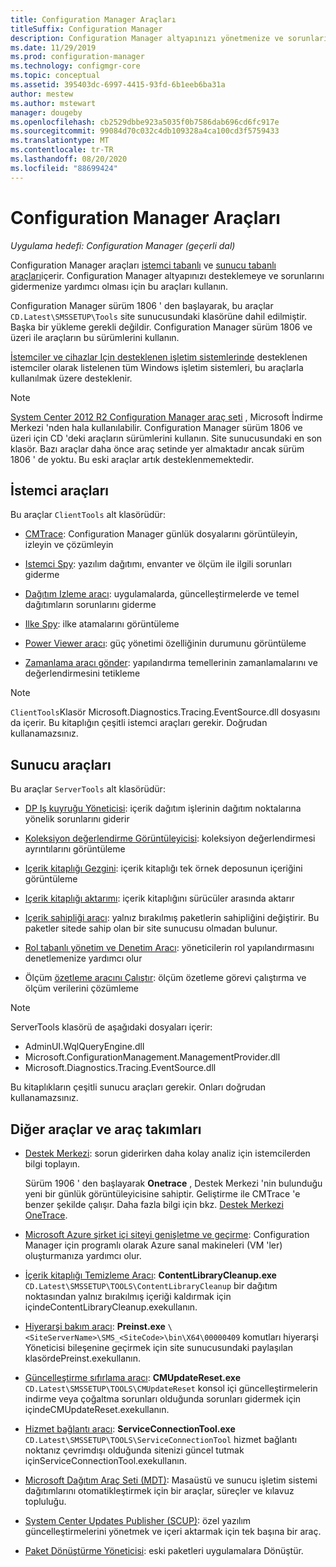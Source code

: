 ```yaml
---
title: Configuration Manager Araçları
titleSuffix: Configuration Manager
description: Configuration Manager altyapınızı yönetmenize ve sorunlarını gidermenize yardımcı olacak araçlar hakkında bilgi edinin.
ms.date: 11/29/2019
ms.prod: configuration-manager
ms.technology: configmgr-core
ms.topic: conceptual
ms.assetid: 395403dc-6997-4415-93fd-6b1eeb6ba31a
author: mestew
ms.author: mstewart
manager: dougeby
ms.openlocfilehash: cb2529dbbe923a5035f0b7586dab696cd6fc917e
ms.sourcegitcommit: 99084d70c032c4db109328a4ca100cd3f5759433
ms.translationtype: MT
ms.contentlocale: tr-TR
ms.lasthandoff: 08/20/2020
ms.locfileid: "88699424"
---
```

# <a name="configuration-manager-tools"></a>Configuration Manager Araçları

*Uygulama hedefi: Configuration Manager (geçerli dal)*

Configuration Manager araçları [istemci tabanlı](#client-tools) ve [sunucu tabanlı araçları](#server-tools)içerir. Configuration Manager altyapınızı desteklemeye ve sorunlarını gidermenize yardımcı olması için bu araçları kullanın.

Configuration Manager sürüm 1806 ' den başlayarak, bu araçlar `CD.Latest\SMSSETUP\Tools` site sunucusundaki klasörüne dahil edilmiştir. Başka bir yükleme gerekli değildir.<!--1357145--> Configuration Manager sürüm 1806 ve üzeri ile araçların bu sürümlerini kullanın.

[İstemciler ve cihazlar Için desteklenen işletim sistemlerinde](/sccm/core/plan-design/configs/supported-operating-systems-for-clients-and-devices) desteklenen istemciler olarak listelenen tüm Windows işletim sistemleri, bu araçlarla kullanılmak üzere desteklenir.

> [!Note]  
> [System Center 2012 R2 Configuration Manager araç seti](https://www.microsoft.com/download/details.aspx?id=50012) , Microsoft İndirme Merkezi 'nden hala kullanılabilir. Configuration Manager sürüm 1806 ve üzeri için CD 'deki araçların sürümlerini kullanın. Site sunucusundaki en son klasör. Bazı araçlar daha önce araç setinde yer almaktadır ancak sürüm 1806 ' de yoktu. Bu eski araçlar artık desteklenmemektedir.


## <a name="client-tools"></a>İstemci araçları

Bu araçlar `ClientTools` alt klasörüdür:

- [CMTrace](cmtrace.md): Configuration Manager günlük dosyalarını görüntüleyin, izleyin ve çözümleyin  

- [Istemci Spy](clispy.md): yazılım dağıtımı, envanter ve ölçüm ile ilgili sorunları giderme

- [Dağıtım Izleme aracı](deployment-monitoring-tool.md): uygulamalarda, güncelleştirmelerde ve temel dağıtımların sorunlarını giderme  

- [Ilke Spy](policy-spy.md): ilke atamalarını görüntüleme  

- [Power Viewer aracı](power-viewer-tool.md): güç yönetimi özelliğinin durumunu görüntüleme  

- [Zamanlama aracı gönder](send-schedule-tool.md): yapılandırma temellerinin zamanlamalarını ve değerlendirmesini tetikleme  

> [!Note]  
> `ClientTools`Klasör Microsoft.Diagnostics.Tracing.EventSource.dll dosyasını da içerir. Bu kitaplığın çeşitli istemci araçları gerekir. Doğrudan kullanamazsınız.  


## <a name="server-tools"></a>Sunucu araçları

Bu araçlar `ServerTools` alt klasörüdür:

- [DP Iş kuyruğu Yöneticisi](dp-job-manager.md): içerik dağıtım işlerinin dağıtım noktalarına yönelik sorunlarını giderir  

- [Koleksiyon değerlendirme Görüntüleyicisi](ceviewer.md): koleksiyon değerlendirmesi ayrıntılarını görüntüleme  

- [Içerik kitaplığı Gezgini](content-library-explorer.md): içerik kitaplığı tek örnek deposunun içeriğini görüntüleme  

- [Içerik kitaplığı aktarımı](content-library-transfer.md): içerik kitaplığını sürücüler arasında aktarır  

- [Içerik sahipliği aracı](content-ownership-tool.md): yalnız bırakılmış paketlerin sahipliğini değiştirir. Bu paketler sitede sahip olan bir site sunucusu olmadan bulunur.

- [Rol tabanlı yönetim ve Denetim Aracı](rbaviewer.md): yöneticilerin rol yapılandırmasını denetlemenize yardımcı olur  

- Ölçüm [özetleme aracını Çalıştır](run-meter-summ.md): ölçüm özetleme görevi çalıştırma ve ölçüm verilerini çözümleme

> [!Note]  
> ServerTools klasörü de aşağıdaki dosyaları içerir:
>
> - AdminUI.WqlQueryEngine.dll
> - Microsoft.ConfigurationManagement.ManagementProvider.dll
> - Microsoft.Diagnostics.Tracing.EventSource.dll
>
> Bu kitaplıkların çeşitli sunucu araçları gerekir. Onları doğrudan kullanamazsınız.  

## <a name="other-tools-and-toolkits"></a>Diğer araçlar ve araç takımları

- [Destek Merkezi](support-center.md): sorun giderirken daha kolay analiz için istemcilerden bilgi toplayın.

    Sürüm 1906 ' den başlayarak **Onetrace** , Destek Merkezi 'nin bulunduğu yeni bir günlük görüntüleyicisine sahiptir. Geliştirme ile CMTrace 'e benzer şekilde çalışır. Daha fazla bilgi için bkz. [Destek Merkezi OneTrace](support-center-onetrace.md).

- [Microsoft Azure şirket içi siteyi genişletme ve geçirme](azure-migration-tool.md): Configuration Manager için programlı olarak Azure sanal makineleri (VM 'ler) oluşturmanıza yardımcı olur. <!--3556022--> 

- [İçerik kitaplığı Temizleme Aracı](../plan-design/hierarchy/content-library-cleanup-tool.md): **ContentLibraryCleanup.exe** `CD.Latest\SMSSETUP\TOOLS\ContentLibraryCleanup` bir dağıtım noktasından yalnız bırakılmış içeriği kaldırmak için içindeContentLibraryCleanup.exekullanın.  

- [Hiyerarşi bakım aracı](../servers/manage/hierarchy-maintenance-tool-preinst.exe.md): **Preinst.exe** `\<SiteServerName>\SMS_<SiteCode>\bin\X64\00000409` komutları hiyerarşi Yöneticisi bileşenine geçirmek için site sunucusundaki paylaşılan klasördePreinst.exekullanın.  

- [Güncelleştirme sıfırlama aracı](../servers/manage/update-reset-tool.md): **CMUpdateReset.exe** `CD.Latest\SMSSETUP\TOOLS\CMUpdateReset` konsol içi güncelleştirmelerin indirme veya çoğaltma sorunları olduğunda sorunları gidermek için içindeCMUpdateReset.exekullanın.  

- [Hizmet bağlantı aracı](../servers/manage/hierarchy-maintenance-tool-preinst.exe.md): **ServiceConnectionTool.exe** `CD.Latest\SMSSETUP\TOOLS\ServiceConnectionTool` hizmet bağlantı noktanız çevrimdışı olduğunda sitenizi güncel tutmak içinServiceConnectionTool.exekullanın.   

- [Microsoft Dağıtım Araç Seti (MDT)](../../mdt/use-the-mdt.md): Masaüstü ve sunucu işletim sistemi dağıtımlarını otomatikleştirmek için bir araçlar, süreçler ve kılavuz topluluğu.

- [System Center Updates Publisher (SCUP)](../../sum/tools/updates-publisher.md): özel yazılım güncelleştirmelerini yönetmek ve içeri aktarmak için tek başına bir araç.

- [Paket Dönüştürme Yöneticisi](../../apps/pcm/package-conversion-manager.md): eski paketleri uygulamalara Dönüştür.